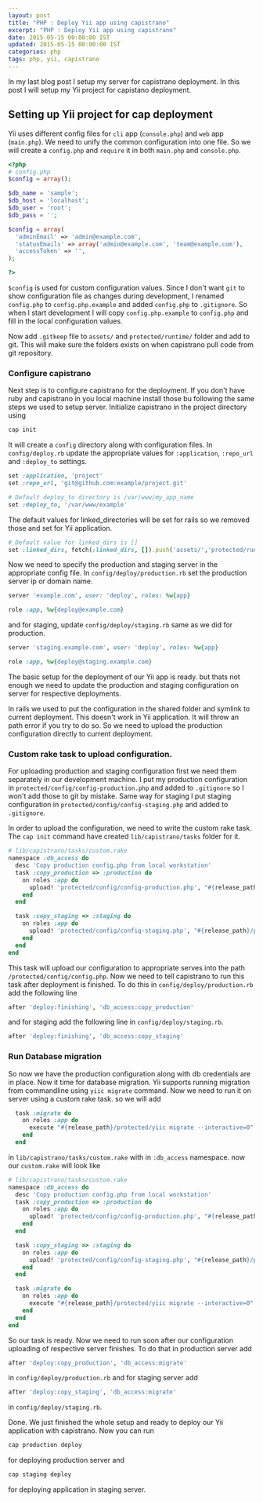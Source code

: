 ```yaml
---
layout: post
title: "PHP : Deploy Yii app using capistrano"
excerpt: "PHP : Deploy Yii app using capistrano"
date: 2015-05-15 00:00:00 IST
updated: 2015-05-15 00:00:00 IST
categories: php
tags: php, yii, capistrano
---
```


In my last blog post I setup my server for capistrano deployment. In this post I will setup my Yii project for capistano deployment.

## Setting up Yii project for cap deployment

Yii uses different config files for `cli` app (`console.php`) and `web` app (`main.php`). We need to unify the common configuration into one file. So we will create a `config.php` and `require` it in both `main.php` and `console.php`. 

```php
<?php
# config.php
$config = array();

$db_name = 'sample';
$db_host = 'localhost';
$db_user = 'root';
$db_pass = '';

$config = array(
  'adminEmail' => 'admin@example.com',
  'statusEmails' => array('admin@example.com', 'team@example.com'),
  'accessToken' => '',
);

?>
```

`$config` is used for custom configuration values. Since I don't want `git` to show configuration file as changes during development, I renamed `config.php` to `config.php.example` and added `config.php` to `.gitignore`. So when I start development I will copy `config.php.example` to `config.php` and fill in the local configuration values. 

Now add `.gitkeep` file to `assets/` and `protected/runtime/` folder and add to git. This will make sure the folders exists on when capistrano pull code from git repository.

### Configure capistrano

Next step is to configure capistrano for the deployment. If you don't have ruby and capistrano in you local machine install those bu following the same steps we used to setup server. Initialize capistrano in the project directory using 

```sh
cap init
```

It will create a `config` directory along with configuration files. In `config/deploy.rb` update the appropriate values for `:application`, `:repo_url` and `:deploy_to` settings.

```ruby
set :application, 'project'
set :repo_url, 'git@github.com:example/project.git'

# Default deploy_to directory is /var/www/my_app_name
set :deploy_to, '/var/www/example'
```

The default values for linked_directories will be set for rails so we removed those and set for Yii application.

```ruby
# Default value for linked_dirs is []
set :linked_dirs, fetch(:linked_dirs, []).push('assets/','protected/runtime')
```

Now we need to specify the production and staging server in the appropriate config file.
In `config/deploy/production.rb` set the production server ip or domain name.

```ruby
server 'example.com', user: 'deploy', roles: %w{app}

role :app, %w{deploy@example.com}
```

and for staging, update `config/deploy/staging.rb` same as we did for production.

```ruby
server 'staging.example.com', user: 'deploy', roles: %w{app}

role :app, %w{deploy@staging.example.com}
```

The basic setup for the deployment of our Yii app is ready. but thats not enough we need to update the production and staging configuration on server for respective deployments.

In rails we used to put the configuration in the shared folder and symlink to current deployment. This doesn't work in Yii application. It will throw an path error if you try to do so. So we need to upload the production configuration directly to current deployment.

### Custom rake task to upload configuration.

For uploading production and staging configuration first we need them separately in our development machine. I put my production configuration in `protected/config/config-production.php` and added to `.gitignore` so I won't add those to git by mistake. Same way for staging I put staging configuration in `protected/config/config-staging.php` and added to `.gitignore`.

In order to upload the configuration, we need to write the custom rake task. The `cap init` command have created `lib/capistrano/tasks` folder for it.

```ruby
# lib/capistrano/tasks/custom.rake
namespace :db_access do
  desc 'Copy production config.php from local workstation'
  task :copy_production => :production do
    on roles :app do
      upload! 'protected/config/config-production.php', "#{release_path}/protected/config/config.php"
    end
  end

  task :copy_staging => :staging do
    on roles :app do
      upload! 'protected/config/config-staging.php', "#{release_path}/protected/config/config.php"
    end
  end
end
```
This task will upload our configuration to appropriate serves into the path `/protected/config/config.php`. Now we need to tell capistrano to run this task after deployment is finished. To do this in `config/deploy/production.rb` add the following line 

```ruby
after 'deploy:finishing', 'db_access:copy_production'
```

and for staging add the following line in `config/deploy/staging.rb`. 

```ruby
after 'deploy:finishing', 'db_access:copy_staging'
```

### Run Database migration

So now we have the production configuration along with db credentials are in place. Now it time for database migration. Yii supports running migration from commandline using `yiic migrate` command. Now we need to run it on server using a custom rake task. so we will add

```ruby
  task :migrate do
    on roles :app do
      execute "#{release_path}/protected/yiic migrate --interactive=0"
    end
  end
```
in `lib/capistrano/tasks/custom.rake` with in `:db_access` namespace. now our `custom.rake` will look like 

```ruby
# lib/capistrano/tasks/custom.rake
namespace :db_access do
  desc 'Copy production config.php from local workstation'
  task :copy_production => :production do
    on roles :app do
      upload! 'protected/config/config-production.php', "#{release_path}/protected/config/config.php"
    end
  end

  task :copy_staging => :staging do
    on roles :app do
      upload! 'protected/config/config-staging.php', "#{release_path}/protected/config/config.php"
    end
  end

  task :migrate do
    on roles :app do
      execute "#{release_path}/protected/yiic migrate --interactive=0"
    end
  end
end
```

So our task is ready. Now we need to run soon after our configuration uploading of respective server finishes. To do that in production server add

```ruby
after 'deploy:copy_production', 'db_access:migrate'
```

in `config/deploy/production.rb` and for staging server add 

```ruby
after 'deploy:copy_staging', 'db_access:migrate'
```

in `config/deploy/staging.rb`. 

Done. We just finished the whole setup and ready to deploy our Yii application with capistrano. Now you can run

```sh
cap production deploy
```

for deploying production server and 

```sh
cap staging deploy
```

for deploying application in staging server.